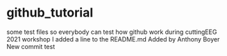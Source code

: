 # github_tutorial
some test files so everybody can test how github work during cuttingEEG 2021 workshop
I added a line to the README.md
Added by Anthony Boyer
New commit test

